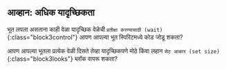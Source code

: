 ## आव्हान: अधिक यादृच्छिकता

भूत लपला असताना काही वेळा यादृच्छिक वेळेची `प्रतीक्षा करण्यासाठी (wait)`{:class="block3control"} आपण आपल्या भूत स्पिरिटमध्ये कोड जोडू शकता?

आपण आपल्या भूतला प्रत्येक वेळी दिसते तेव्हा यादृच्छिकपणे मोठे किंवा लहान `सेट आकार (set size)`{:class="block3looks"} ब्लॉक वापरू शकता?